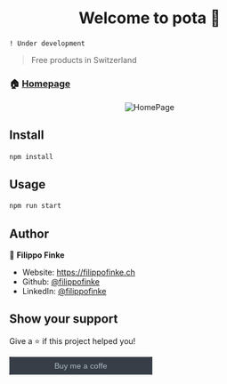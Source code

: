 <h1 align="center">Welcome to pota 👋</h1>

```! Under development```

> Free products in Switzerland

### 🏠 [Homepage](https://pota.vercel.app/)

<p align="center">
  <img src="demo/home.jpeg" alt="HomePage" width="400px" align="center">
</p>

## Install

```sh
npm install
```

## Usage

```sh
npm run start
```

## Author

👤 **Filippo Finke**

- Website: https://filippofinke.ch
- Github: [@filippofinke](https://github.com/filippofinke)
- LinkedIn: [@filippofinke](https://linkedin.com/in/filippofinke)

## Show your support

Give a ⭐️ if this project helped you!

<a href="https://www.buymeacoffee.com/filippofinke">
  <img src="https://github.com/filippofinke/filippofinke/raw/main/images/buymeacoffe.png" alt="Buy Me A McFlurry">
</a>
